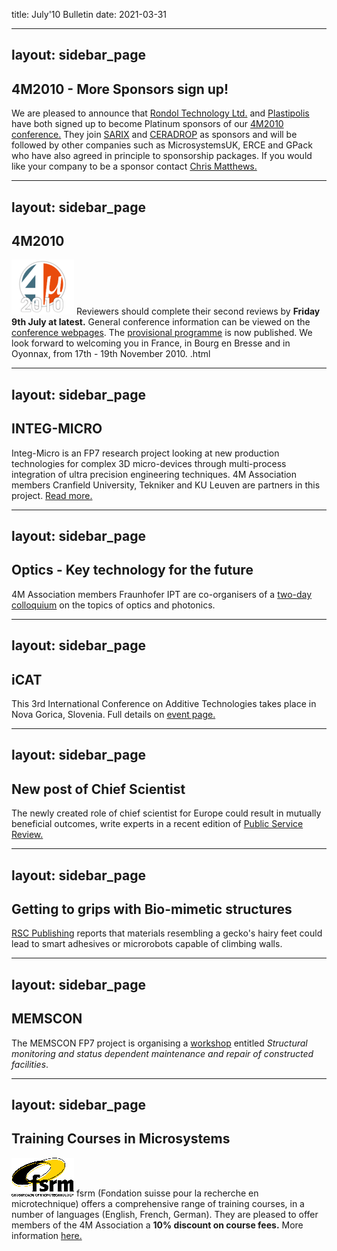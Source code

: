 title: July'10 Bulletin
date: 2021-03-31

<!--break-->
---
layout: sidebar_page
---

## 4M2010 - More Sponsors sign up!


We are pleased to announce that [Rondol Technology Ltd.](http://www.rondol.com/) and  [Plastipolis](http://www.plastipolis.fr/index.php?lg=gb) have both signed up to become Platinum sponsors of our [4M2010 conference.](/conference/2010) They join [SARIX](http://sarix.com/) and [CERADROP](http://www.ceradrop.fr/English/) as sponsors and will be followed by other companies such as MicrosystemsUK, ERCE and GPack who have also agreed in principle to sponsorship packages. If you would like your company to be a sponsor contact [Chris Matthews.](mailto:matthewscw@cf.ac.uk.html)  
  
---
layout: sidebar_page
---

## 4M2010

![4M2010](/images/4m-logotight_web.png)
Reviewers should complete their second reviews by **Friday 9th July at latest.**  General conference information can be viewed on the [conference webpages](/conference/2010).  The [provisional programme](/contents/Provisional-Programme.html) is now published. We look forward to welcoming you in France, in Bourg en Bresse and in Oyonnax, from 17th - 19th November 2010.  .html
    

---
layout: sidebar_page
---

## INTEG-MICRO

Integ-Micro is an FP7 research project looking at new production technologies for complex 3D micro-devices through multi-process integration of ultra precision engineering techniques. 4M Association members Cranfield University, Tekniker and KU Leuven are partners in this project. [Read more.](/project/Integ-Micro)
  
---
layout: sidebar_page
---

## Optics - Key technology for the future

4M Association members Fraunhofer IPT are co-organisers of a [two-day colloquium](/event/Optics-Key-technology-futur.html) on the topics of optics and photonics.   
  
---
layout: sidebar_page
---

## iCAT

This  3rd International Conference on Additive Technologies takes place in  Nova Gorica, Slovenia. Full details on [event page.](/event/iCAT-201.html)  

---
layout: sidebar_page
---

## New post of Chief Scientist

The newly created role of chief scientist for Europe could result in mutually beneficial outcomes, write experts in a recent edition of [Public Service Review.](http://www.publicservice.co.uk/news_story.asp?id=13319)
  
---
layout: sidebar_page
---

## Getting to grips with Bio-mimetic structures

[RSC Publishing](http://www.rsc.org/Publishing/ChemScience/Volume/2010/07/sticky_materials.asp) reports that materials resembling a gecko's hairy feet could lead to smart adhesives or microrobots capable of climbing walls.

---
layout: sidebar_page
---

## MEMSCON

The MEMSCON FP7 project is organising a [workshop](/event/MEMSCON-worksho.html) entitled *Structural monitoring and status dependent maintenance and repair of constructed facilities*.
  
---
layout: sidebar_page
---

## Training Courses in Microsystems

![FSRM](/images/FSRM_LOGO_web.gif)
fsrm (Fondation suisse pour la recherche en microtechnique) offers a comprehensive range of training courses, in a number of languages (English, French, German). They are pleased to offer members of the 4M Association a <b>10% discount on course fees.</b> More information [here.](/contents/fsrm-training-course.html)